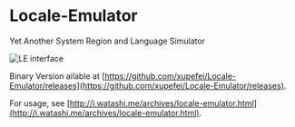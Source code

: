 Locale-Emulator
===============

Yet Another System Region and Language Simulator

![LE interface](http://disk.watashi.me/files/aya/LE.png)

Binary Version ailable at [https://github.com/xupefei/Locale-Emulator/releases](https://github.com/xupefei/Locale-Emulator/releases).

For usage, see [http://i.watashi.me/archives/locale-emulator.html](http://i.watashi.me/archives/locale-emulator.html).

